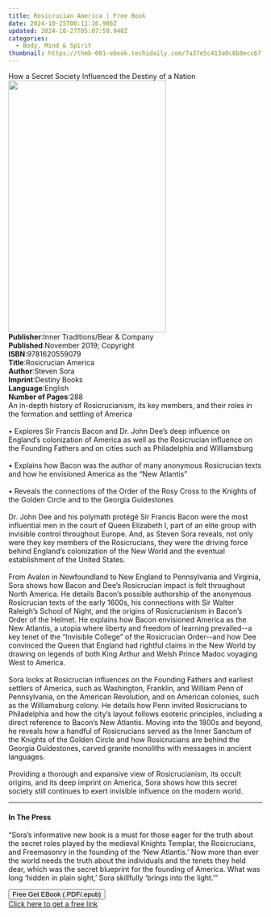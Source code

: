 ```yaml
---
title: Rosicrucian America | Free Book
date: 2024-10-25T00:11:16.986Z
updated: 2024-10-27T05:07:59.940Z
categories:
  - Body, Mind & Spirit
thumbnail: https://thmb-001-ebook.techidaily.com/7a37e5c413a0c8b8ecc67fc9210cc4cca031c0f439b5288d0928dcb58dfccdeb.jpg
---
```

<main id="book-container">
  <div class="flex flex-col">
    <div class="book-brief flex-1 py-6 px-4 sm:p-6 md:py-10 md:px-8">
      <!-- brief-->
      <div class="book-brief-main">
        How a Secret Society Influenced the Destiny of a Nation
      </div>
    </div>
    <div
      class="book-meta-info flex-1 grid gap-4 col-start-1 col-end-3 row-start-1 sm:mb-6 sm:grid-cols-4 lg:gap-6 lg:col-start-2 lg:row-end-6 lg:row-span-6 lg:mb-0"
    >
      <div
        class="book-meta-info-left place-content-center mt-4 p-4 text-sm leading-6 col-start-2 col-span-2 dark:text-slate-400"
      >
        <img
          class="w-full h-500 object-cover rounded-lg sm:h-255 sm:col-span-2 lg:col-span-full"
          src="https://img-001-ebook.techidaily.com/b9f25b448d254fb87b747e2a0fc6da96c9f7ff299bee53b65a8f525cb5b14a10.jpg"
          alt=""
          width="312"
          height="500"
        />
      </div>
      <div
        class="book-meta-info-right mt-2 col-start-1 row-start-2 col-span-3 self-center"
      >
        <!-- meta data  -->
        <div class="flex flex-col px-4 md:px-8">
          <div class="flex-1">
            <strong>Publisher</strong>:<span class="px-2"
              >Inner Traditions/Bear &amp; Company</span
            >
          </div>
          <div class="flex-1">
            <strong>Published</strong>:<span class="px-2"
              >November 2019; Copyright</span
            >
          </div>
          <div class="flex-1">
            <strong>ISBN</strong>:<span class="px-2">9781620559079</span>
          </div>
          <div class="flex-1">
            <strong>Title</strong>:<span class="px-2">Rosicrucian America</span>
          </div>
          <div class="flex-1">
            <strong>Author</strong>:<span class="px-2">Steven Sora</span>
          </div>
          <div class="flex-1">
            <strong>Imprint</strong>:<span class="px-2">Destiny Books</span>
          </div>
          <div class="flex-1">
            <strong>Language</strong>:<span class="px-2">English</span>
          </div>
          <div class="flex-1">
            <strong>Number of Pages</strong>:<span class="px-2">288</span>
          </div>
        </div>
      </div>
    </div>
    <div class="book-description flex-1 py-6 px-4 sm:p-6 md:py-10 md:px-8">
      <div class="book-description-main">
        <div accordion-content="" id="description">
          An in-depth history of Rosicrucianism, its key members, and their
          roles in the formation and settling of America <br /><br />• Explores
          Sir Francis Bacon and Dr. John Dee’s deep influence on England’s
          colonization of America as well as the Rosicrucian influence on the
          Founding Fathers and on cities such as Philadelphia and Williamsburg
          <br /><br />• Explains how Bacon was the author of many anonymous
          Rosicrucian texts and how he envisioned America as the “New Atlantis”
          <br /><br />• Reveals the connections of the Order of the Rosy Cross
          to the Knights of the Golden Circle and to the Georgia Guidestones
          <br /><br />Dr. John Dee and his polymath protégé Sir Francis Bacon
          were the most influential men in the court of Queen Elizabeth I, part
          of an elite group with invisible control throughout Europe. And, as
          Steven Sora reveals, not only were they key members of the
          Rosicrucians, they were the driving force behind England’s
          colonization of the New World and the eventual establishment of the
          United States. <br /><br />From Avalon in Newfoundland to New England
          to Pennsylvania and Virginia, Sora shows how Bacon and Dee’s
          Rosicrucian impact is felt throughout North America. He details
          Bacon’s possible authorship of the anonymous Rosicrucian texts of the
          early 1600s, his connections with Sir Walter Raleigh’s School of
          Night, and the origins of Rosicrucianism in Bacon’s Order of the
          Helmet. He explains how Bacon envisioned America as the New Atlantis,
          a utopia where liberty and freedom of learning prevailed--a key tenet
          of the “Invisible College” of the Rosicrucian Order--and how Dee
          convinced the Queen that England had rightful claims in the New World
          by drawing on legends of both King Arthur and Welsh Prince Madoc
          voyaging West to America. <br /><br />Sora looks at Rosicrucian
          influences on the Founding Fathers and earliest settlers of America,
          such as Washington, Franklin, and William Penn of Pennsylvania, on the
          American Revolution, and on American colonies, such as the
          Williamsburg colony. He details how Penn invited Rosicrucians to
          Philadelphia and how the city’s layout follows esoteric principles,
          including a direct reference to Bacon’s New Atlantis. Moving into the
          1800s and beyond, he reveals how a handful of Rosicrucians served as
          the Inner Sanctum of the Knights of the Golden Circle and how
          Rosicrucians are behind the Georgia Guidestones, carved granite
          monoliths with messages in ancient languages. <br /><br />Providing a
          thorough and expansive view of Rosicrucianism, its occult origins, and
          its deep imprint on America, Sora shows how this secret society still
          continues to exert invisible influence on the modern world.
        </div>
        <div class="accordion-fader"></div>
      </div>
    </div>
    <div class="book-excerpts flex-1 py-6 px-4 sm:p-6 md:py-10 md:px-8">
      <!-- excerpts-->
      <div class="book-excerpts-main">
        <hr />
        <h4 class="placeholder placeholder-heading">
          <span>In The Press</span>
        </h4>
        <p>
          “Sora’s informative new book is a must for those eager for the truth
          about the secret roles played by the medieval Knights Templar, the
          Rosicrucians, and Freemasonry in the founding of the ‘New Atlantis.’
          Now more than ever the world needs the truth about the individuals and
          the tenets they held dear, which was the secret blueprint for the
          founding of America. What was long ‘hidden in plain sight,’ Sora
          skillfully ‘brings into the light.’”
        </p>
      </div>
    </div>
    <div
      class="book-about-author flex-1 py-6 px-4 sm:p-6 md:py-10 md:px-8"
    ></div>
    <div class="book-free-get flex-1 py-6 px-4 sm:p-6 md:py-10 md:px-8">
      <button
        id="btn-free-get"
        class="bg-blue-500 hover:bg-blue-700 text-white font-bold py-2 px-4 rounded"
      >
        Free Get EBook (.PDF/.epub)
      </button>
      <div id="countdown-display" class="px-2 text-lg mt-2"></div>
      <a
        id="free-link"
        class="hidden bg-blue-500 hover:bg-blue-700 text-white font-bold py-2 px-4 rounded"
        href="https://www.ebooks.com/en-us/book/209649427/rosicrucian-america/steven-sora/"
        target="_blank"
        >Click here to get a free link</a
      >
    </div>
    <script>
      let countdownTime = 0;
      let countdownInterval = null;
      document
        .getElementById('btn-free-get')
        .addEventListener('click', startCountdown);
      function startCountdown() {
        countdownTime = new Date().getTime() + 60000 * 3;
        countdownInterval = setInterval(updateCountdown, 1000);
        document.getElementById('btn-free-get').disabled = true;
        document
          .getElementById('btn-free-get')
          .classList.add('bg-gray-500', 'cursor-not-allowed');
      }
      function updateCountdown() {
        let currentTime = new Date().getTime();
        let timeLeft = countdownTime - currentTime;
        let secondsLeft = Math.floor(timeLeft / 1000);
        document.getElementById('countdown-display').innerHTML =
          `Remaining time: ${secondsLeft} seconds.`;
        if (secondsLeft <= 0) {
          clearInterval(countdownInterval);
          document.getElementById('btn-free-get').classList.add('hidden');
          document.getElementById('free-link').classList.remove('hidden');
          document.getElementById('countdown-display').innerHTML = '';
        }
      }
    </script>
  </div>
</main>

<ins class="adsbygoogle"
      style="display:block"
      data-ad-client="ca-pub-7571918770474297"
      data-ad-slot="8358498916"
      data-ad-format="auto"
      data-full-width-responsive="true"></ins>
    
